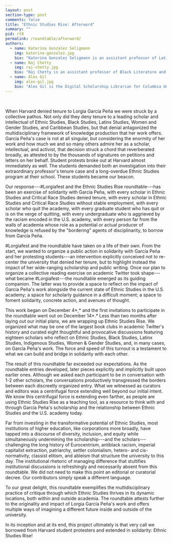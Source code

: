 ```yaml
---
layout: post
section-type: post
comments: false
title: "Ethnic Studies Rise: Afterword"
summary: ""
pid: rt8
permalink: /roundtable/afterword/
authors:
  - name: Katerina Gonzalez Seligmann
    img: katerina-gonzalez.jpg
    bio: "Katerina Gonzalez Seligmann is an assistant professor of Latin American, Caribbean, and U.S. Latinx literature at Emerson College who specializes in Caribbean and Caribbean diaspora literature, history, and social theory. She is currently completing a book about pan-Caribbean discourse in literary magazines produced in English, Spanish, and French. Her essays appear or are forthcoming in <em>South Atlantic Quarterly</em>, <em>MLN</em>, <em>Small Axe</em>, <em>The Global South</em>, and <em>Inti</em>. She co-edited with Clement White a Special Issue on Nicolás Guillén of the <em>C. L. R. James Journal</em> (2015), and she is the translator of <em>Spinning Mill</em> (Cardboard House Press, 2019), a collection of poems by acclaimed Cuban author Legna Rodríguez Iglesias.</em>."
  - name: Raj Chetty
    img: raj-chetty.jpg
    bio: "Raj Chetty is an assistant professor of Black Literature and Culture at San Diego State University who specializes in Caribbean literature with a focus on the black and African diaspora. He is finishing his first book, <em>“On Refusal and Recognition”: Disparate Blackness in Dominican Literary and Expressive Cultures</em>, and beginning work on a second book, <em>The Entry of the Chorus: Theatrical Legacies of C. L. R. James’s The Black Jacobins</em>. With Amaury Rodríguez he is co-editor of a special issue of <em>The Black Scholar</em> on “Dominican Black Studies,” and his essays appear in <em>Small Axe</em>, <em>Callaloo, Palimpsest: A Journal on Women, Gender, and the Black International, Afro-Hispanic Review, and Meridional: Revista Chilena de Estudios Latinoamericanos</em>."
  - name: Alex Gil
    img: alex-gil.jpg
    bio: "Alex Gil is the Digital Scholarship Librarian for Columbia University. He specializes in techno-social miracles in the humanities and the surrealist poetry of the Caribbean. Some say he is a hummingbird in human form, but those are legends."
---
```


<br>

When Harvard denied tenure to Lorgia García Peña we were struck by a
collective pathos. Not only did they deny tenure to a leading scholar
and intellectual of Ethnic Studies, Black Studies, Latinx Studies, Women
and Gender Studies, and Caribbean Studies, but that denial antagonized
the multidisciplinary framework of knowledge production that her work
offers. García Peña\'s case is not at all singular, but considering the
enormity of her work and how much we and so many others admire her as a
scholar, intellectual, and activist, that decision struck a chord that
reverberated broadly, as attested to by the thousands of signatures on
petitions and letters on her behalf. Student protests broke out at
Harvard almost immediately as well. The students demanded both an
investigation into their extraordinary professor's tenure case and a
long-overdue Ethnic Studies program at their school. These students
became our beacon.

Our response---\#Lorgiafest and the Ethnic Studies Rise roundtable---has
been an exercise of solidarity with García Peña, with every scholar in
Ethnic Studies and Critical Race Studies denied tenure, with every
scholar in Ethnic Studies and Critical Race Studies without stable
employment, with every scholar who quit the academy, with every graduate
student who has quit or is on the verge of quitting, with every
undergraduate who is aggrieved by the racism encoded in the U.S.
academy, with every person far from the walls of academia whose role as
a potential or actual producer of knowledge is refused by the
"bordering" agents of disciplinarity, to borrow from García Peña.

\#Lorgiafest and the roundtable have taken on a life of their own. From
the start, we wanted to organize a public action in solidarity with
García Peña and her protesting students---an intervention explicitly
conceived not to re-center the university that denied her tenure, but to
highlight instead the impact of her wide-ranging scholarship and public
writing. Once our plan to organize a collective reading exercise on
academic Twitter took shape---what became \#Lorgiafest---the roundtable
emerged as its guiding companion. The latter was to provide a space to
reflect on the impact of García Peña's work alongside the current state
of Ethnic Studies in the U.S. academy; a space for scholarly guidance in
a difficult moment; a space to foment solidarity, concrete action, and
avenues of thought.

This work began on December 4*,* and the first invitations to
participate in the roundtable went out on December 14*.* Less than two
months after laying out our initial plans, we are wrapping up Ethnic
Studies Rise. We organized what may be one of the largest book clubs in
academic Twitter\'s history and curated eight thoughtful and provocative
discussions featuring eighteen scholars who reflect on Ethnic Studies,
Black Studies, Latinx Studies, Indigenous Studies, Women & Gender
Studies, and, in many cases, on García Peña's work. The force and speed
of this turnout is a testament to what we can build and bridge in
solidarity with each other.

The result of this roundtable far exceeded our expectations. As the
roundtable entries developed, later pieces explicitly and implicitly
built upon earlier ones. Although we asked each participant to be in
conversation with 1-2 other scholars, the conversations productively
transgressed the borders between each discreetly organized entry. What
we witnessed as curators and editors was a centrifugal force extending
well beyond our initial intent. We know this centrifugal force is
extending even farther, as people are using Ethnic Studies Rise as a
teaching tool, as a resource to think with and through García Peña's
scholarship and the relationship between Ethnic Studies and the U.S.
academy today.

Far from investing in the transformative potential of Ethnic Studies,
most institutions of higher education, like corporations more broadly,
have tapped into a discourse of diversity, inclusion, and equity while
simultaneously undermining the scholarship---and the
scholars---challenging the long history of Eurocentrism, antiblack
racism, imperial capitalist extraction, patriarchy, settler colonialism,
hetero- and cis-normativity, classist elitism, and ableism that
structure the university to this day. The institutional rhetoric of
managing difference that stultifies institutional discussions is
refreshingly and necessarily absent from this roundtable. We did not
need to make this point an editorial or curatorial decree. Our
contributors simply speak a different language.

To our great delight, this roundtable exemplifies the multidisciplinary
practice of critique through which Ethnic Studies thrives in its dynamic
locations, both within and outside academia. The roundtable attests
further to the originality and impact of Lorgia García Peña's work and
offers multiple ways of imagining a different future inside and outside
of the university.

In its inception and at its end, this project ultimately is that very
call we borrowed from Harvard student protesters and extended in
solidarity: Ethnic Studies Rise!

